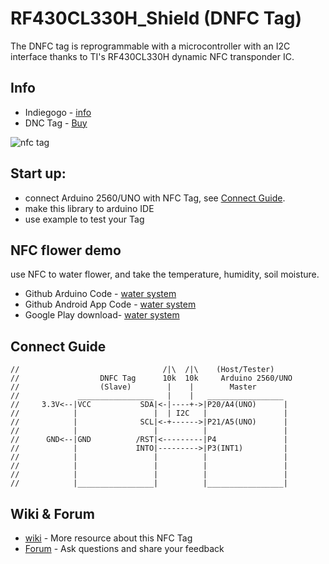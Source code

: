 
RF430CL330H_Shield (DNFC Tag)
==================

The DNFC tag is reprogrammable with a microcontroller with an I2C interface thanks to TI's RF430CL330H dynamic NFC transponder IC.

## Info 
- Indiegogo - [info](https://www.indiegogo.com/projects/dnfc-tag-nfc-that-interacts-with-microcontroller)
- DNC Tag - [Buy](http://www.elecfreaks.com/store/dnfc-tag-p-745.html?zenid=5854397ad30b2f1aeee5a31489913af8)

![nfc tag](http://www.elecfreaks.com/store/images/DNFC%20TAG-01.jpg)

## Start up:
- connect Arduino 2560/UNO with NFC Tag, see [Connect Guide](https://github.com/awong1900/RF430CL330H_Shield/blob/master/README.md#connect-guide).
- make this library to arduino IDE
- use example to test your Tag

## NFC flower demo
use NFC to water flower, and take the temperature, humidity, soil moisture.
- Github Arduino Code - [water system](https://github.com/nfcwormhole/NFC-Flower/tree/master/Arduino/nfc_flower)
- Github Android App Code - [water system](https://github.com/nfcwormhole/NFC-Flower/tree/master/Android/NFC_Flower)
- Google Play download- [water system](https://play.google.com/store/apps/details?id=com.flower.nfcaction)


## Connect Guide

```
//                                /|\  /|\    (Host/Tester)
//                  DNFC Tag      10k  10k     Arduino 2560/UNO
//                  (Slave)        |    |        Master
//             _________________   |    |   _________________
//     3.3V<--|VCC           SDA|<-|----+->|P20/A4(UNO)      |
//            |                 |  | I2C   |                 |
//            |              SCL|<-+------>|P21/A5(UNO)      |
//            |                 |          |                 |
//      GND<--|GND          /RST|<---------|P4               |
//            |             INTO|--------->|P3(INT1)         |
//            |                 |          |                 |
//            |                 |          |                 |
//            |                 |          |                 |
//            |_________________|          |_________________|
```
## Wiki & Forum

- [wiki](http://www.elecfreaks.com/wiki/index.php?title=Dynamic_NFC_Tag) - More resource about this NFC Tag
- [Forum](http://www.elecfreaks.com/forum/) - Ask questions and share your feedback

